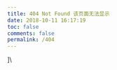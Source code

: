```yaml
---
title: 404 Not Found 该页面无法显示
date: 2018-10-11 16:17:19
toc: false
comments: false
permalink: /404
---
```

<!DOCTYPE html>
<html lang="en">
<head>]\
<meta charset="UTF-8">
<title>404</title>
</head>
<body>
<script type="text/javascript" src="//qzonestyle.gtimg.cn/qzone/hybrid/app/404/search_children.js" charset="utf-8"></script>
</body>
</html>
